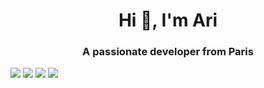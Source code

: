 <h1 align="center">Hi 👋, I'm Ari</h1>
<h3 align="center">A passionate developer from Paris</h3>
<IMG SRC="https://cultofthepartyparrot.com/parrots/hd/hackerparrot.gif">
<IMG SRC="https://cultofthepartyparrot.com/parrots/hd/soccerparrot.gif">
<IMG SRC="https://cultofthepartyparrot.com/flags/hd/franceparrot.gif">
<IMG SRC="https://cultofthepartyparrot.com/parrots/hd/kindasusparrot.gif">
<p align="left">
</p>
